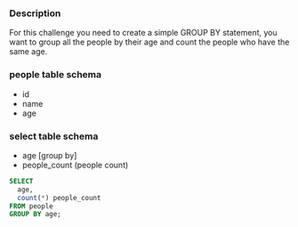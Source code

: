### Description

For this challenge you need to create a simple GROUP BY statement, you want to group all the people by their age and count the people who have the same age.

### people table schema
- id
- name
- age

### select table schema
- age [group by]
- people_count (people count)

```sql
SELECT
  age,
  count(*) people_count
FROM people
GROUP BY age;
```